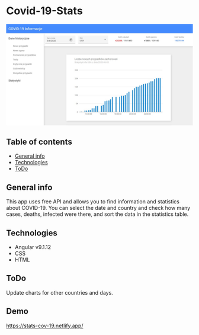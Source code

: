 # Covid-19-Stats
![Page view](./src/assets/cov-19-data.jpg)

## Table of contents

* [General info](#general-info)
* [Technologies](#technologies)
* [ToDo](#todo)

## General info

This app uses free API and allows you to find information and statistics about COVID-19. You can select the date and country and check how many cases, deaths, infected were there, and sort the data in the statistics table.

## Technologies

* Angular v9.1.12
* CSS
* HTML

## ToDo

Update charts for other countries and days.

## Demo

https://stats-cov-19.netlify.app/

